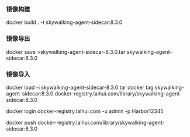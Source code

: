 ### 镜像构建

docker build . -t skywalking-agent-sidecar:8.3.0

### 镜像导出

docker save >skywalking-agent-sidecar-8.3.0.tar skywalking-agent-sidecar:8.3.0

### 镜像导入

docker load -i skywalking-agent-sidecar-8.3.0.tar docker tag skywalking-agent-sidecar:8.3.0
docker-registry.laihui.com/library/skywalking-agent-sidecar:8.3.0

docker login docker-registry.laihui.com -u admin -p Harbor12345

docker push docker-registry.laihui.com/library/skywalking-agent-sidecar:8.3.0

###            
